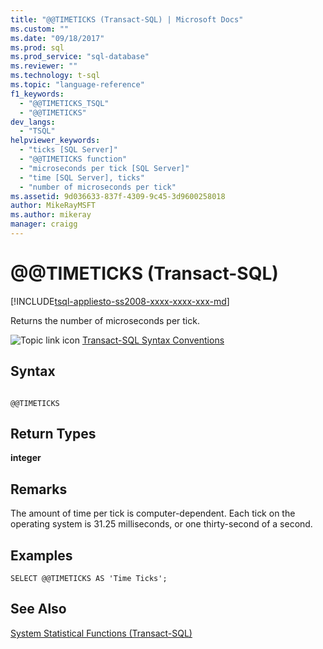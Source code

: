 ```yaml
---
title: "@@TIMETICKS (Transact-SQL) | Microsoft Docs"
ms.custom: ""
ms.date: "09/18/2017"
ms.prod: sql
ms.prod_service: "sql-database"
ms.reviewer: ""
ms.technology: t-sql
ms.topic: "language-reference"
f1_keywords: 
  - "@@TIMETICKS_TSQL"
  - "@@TIMETICKS"
dev_langs: 
  - "TSQL"
helpviewer_keywords: 
  - "ticks [SQL Server]"
  - "@@TIMETICKS function"
  - "microseconds per tick [SQL Server]"
  - "time [SQL Server], ticks"
  - "number of microseconds per tick"
ms.assetid: 9d036633-837f-4309-9c45-3d9600258018
author: MikeRayMSFT
ms.author: mikeray
manager: craigg
---
```

# &#x40;&#x40;TIMETICKS (Transact-SQL)
[!INCLUDE[tsql-appliesto-ss2008-xxxx-xxxx-xxx-md](../../includes/tsql-appliesto-ss2008-xxxx-xxxx-xxx-md.md)]

  Returns the number of microseconds per tick.  
  
 ![Topic link icon](../../database-engine/configure-windows/media/topic-link.gif "Topic link icon") [Transact-SQL Syntax Conventions](../../t-sql/language-elements/transact-sql-syntax-conventions-transact-sql.md)  
  
## Syntax  
  
```  
  
@@TIMETICKS  
```  
  
## Return Types  
 **integer**  
  
## Remarks  
 The amount of time per tick is computer-dependent. Each tick on the operating system is 31.25 milliseconds, or one thirty-second of a second.  
  
## Examples  
  
```  
SELECT @@TIMETICKS AS 'Time Ticks';  
```  
  
## See Also  
 [System Statistical Functions &#40;Transact-SQL&#41;](../../t-sql/functions/system-statistical-functions-transact-sql.md)  
  
  
